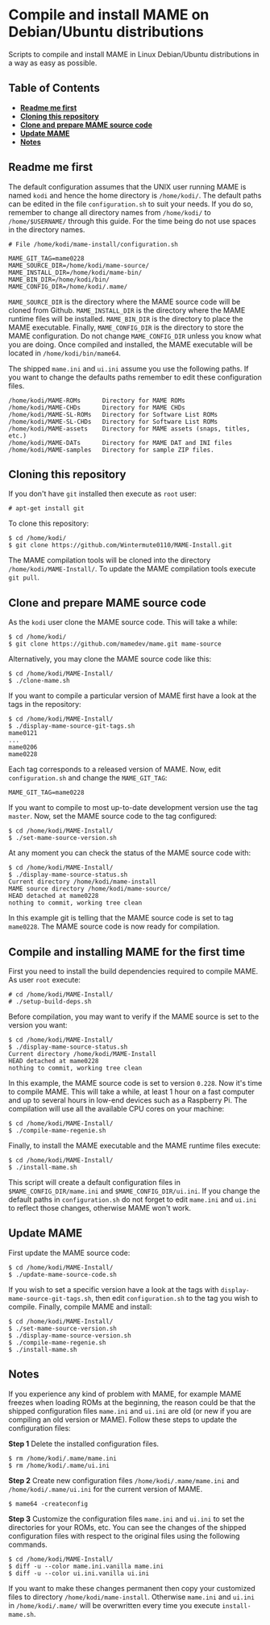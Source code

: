 # Compile and install MAME on Debian/Ubuntu distributions #

Scripts to compile and install MAME in Linux Debian/Ubuntu distributions in a way as easy as
possible.

## Table of Contents

* **[Readme me first](#readme-me-first)**
* **[Cloning this repository](#cloning-this-repository)**
* **[Clone and prepare MAME source code](#clone-and-prepare-MAME-source-code)**
* **[Update MAME](#update-mame)**
* **[Notes](#notes)**

## Readme me first ##

The default configuration assumes that the UNIX user running MAME is named `kodi` and hence the home directory is `/home/kodi/`. The default paths can be edited in the file `configuration.sh` to suit your needs. If you do so, remember to change all directory names from `/home/kodi/` to `/home/$USERNAME/` through this guide. For the time being do not use spaces in the directory names.
```
# File /home/kodi/mame-install/configuration.sh

MAME_GIT_TAG=mame0228
MAME_SOURCE_DIR=/home/kodi/mame-source/
MAME_INSTALL_DIR=/home/kodi/mame-bin/
MAME_BIN_DIR=/home/kodi/bin/
MAME_CONFIG_DIR=/home/kodi/.mame/
```

`MAME_SOURCE_DIR` is the directory where the MAME source code will be cloned from Github. `MAME_INSTALL_DIR` is the directory where the MAME runtime files will be installed. `MAME_BIN_DIR` is the directory to place the MAME executable. Finally, `MAME_CONFIG_DIR` is the directory to store the MAME configuration. Do not change `MAME_CONFIG_DIR` unless you know what you are doing. Once compiled and installed, the MAME executable will be located in `/home/kodi/bin/mame64`.

The shipped `mame.ini` and `ui.ini` assume you use the following paths. If you want to change the defaults paths remember to edit these configuration files.
```
/home/kodi/MAME-ROMs      Directory for MAME ROMs
/home/kodi/MAME-CHDs      Directory for MAME CHDs
/home/kodi/MAME-SL-ROMs   Directory for Software List ROMs
/home/kodi/MAME-SL-CHDs   Directory for Software List ROMs
/home/kodi/MAME-assets    Directory for MAME assets (snaps, titles, etc.)
/home/kodi/MAME-DATs      Directory for MAME DAT and INI files
/home/kodi/MAME-samples   Directory for sample ZIP files.
```

## Cloning this repository ##

If you don't have `git` installed then execute as `root` user:
```
# apt-get install git
```

To clone this repository:
```
$ cd /home/kodi/
$ git clone https://github.com/Wintermute0110/MAME-Install.git
```

The MAME compilation tools will be cloned into the directory `/home/kodi/MAME-Install/`. To update the MAME compilation tools execute `git pull`.

## Clone and prepare MAME source code ##

As the `kodi` user clone the MAME source code. This will take a while:
```
$ cd /home/kodi/
$ git clone https://github.com/mamedev/mame.git mame-source
```

Alternatively, you may clone the MAME source code like this:
```
$ cd /home/kodi/MAME-Install/
$ ./clone-mame.sh
```

If you want to compile a particular version of MAME first have a look at the tags in the repository:
```
$ cd /home/kodi/MAME-Install/
$ ./display-mame-source-git-tags.sh
mame0121
...
mame0206
mame0228
```

Each tag corresponds to a released version of MAME. Now, edit `configuration.sh` and change the `MAME_GIT_TAG`:
```
MAME_GIT_TAG=mame0228
```

If you want to compile to most up-to-date development version use the tag `master`. Now, set the MAME source code to the tag configured:
```
$ cd /home/kodi/MAME-Install/
$ ./set-mame-source-version.sh
```

At any moment you can check the status of the MAME source code with:
```
$ cd /home/kodi/MAME-Install/
$ ./display-mame-source-status.sh
Current directory /home/kodi/mame-install
MAME source directory /home/kodi/mame-source/
HEAD detached at mame0228
nothing to commit, working tree clean
```

In this example git is telling that the MAME source code is set to tag `mame0228`. The MAME source code is now ready for compilation.

## Compile and installing MAME for the first time ##

First you need to install the build dependencies required to compile MAME. As user `root` execute:
```
# cd /home/kodi/MAME-Install/
# ./setup-build-deps.sh
```

Before compilation, you may want to verify if the MAME source is set to the version you want:
```
$ cd /home/kodi/MAME-Install/
$ ./display-mame-source-status.sh
Current directory /home/kodi/MAME-Install
HEAD detached at mame0228
nothing to commit, working tree clean
```

In this example, the MAME source code is set to version `0.228`. Now it's time to compile MAME. This will take a while, at least 1 hour on a fast computer and up to several hours in low-end devices such as a Raspberry Pi. The compilation will use all the available CPU cores on your machine:
```
$ cd /home/kodi/MAME-Install/
$ ./compile-mame-regenie.sh
```

Finally, to install the MAME executable and the MAME runtime files execute:
```
$ cd /home/kodi/MAME-Install/
$ ./install-mame.sh
```

This script will create a default configuration files in `$MAME_CONFIG_DIR/mame.ini` and `$MAME_CONFIG_DIR/ui.ini`. If you change the default paths in `configuration.sh` do not forget to edit `mame.ini` and `ui.ini` to reflect those changes, otherwise MAME won't work.

## Update MAME ##

First update the MAME source code:
```
$ cd /home/kodi/MAME-Install/
$ ./update-mame-source-code.sh
```

If you wish to set a specific version have a look at the tags with `display-mame-source-git-tags.sh`, then edit `configuration.sh` to the tag you wish to compile. Finally, compile MAME and install:
```
$ cd /home/kodi/MAME-Install/
$ ./set-mame-source-version.sh
$ ./display-mame-source-version.sh
$ ./compile-mame-regenie.sh
$ ./install-mame.sh
```

## Notes ##

If you experience any kind of problem with MAME, for example MAME freezes when loading ROMs at the beginning, the reason could be that the shipped configuration files `mame.ini` and `ui.ini` are old (or new if you are compiling an old version or MAME). Follow these steps to update the configuration files:

**Step 1** Delete the installed configuration files.
```
$ rm /home/kodi/.mame/mame.ini
$ rm /home/kodi/.mame/ui.ini
```

**Step 2** Create new configuration files `/home/kodi/.mame/mame.ini` and `/home/kodi/.mame/ui.ini` for the current version of MAME.
```
$ mame64 -createconfig
```

**Step 3** Customize the configuration files `mame.ini` and `ui.ini` to set the directories for your ROMs, etc. You can see the changes of the shipped configuration files with respect to the original files using the following commands.
```
$ cd /home/kodi/MAME-Install/
$ diff -u --color mame.ini.vanilla mame.ini
$ diff -u --color ui.ini.vanilla ui.ini
```

If you want to make these changes permanent then copy your customized files to directory `/home/kodi/mame-install`. Otherwise `mame.ini` and `ui.ini` in `/home/kodi/.mame/` will be overwritten every time you execute `install-mame.sh`.
